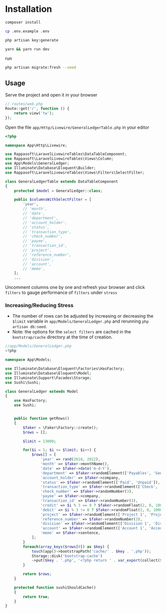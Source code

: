 # Installation

```bash
composer install
```

```bash
cp .env.example .env
```

```bash
php artisan key:generate
```

```bash
yarn && yarn run dev
```

run

```bash
php artisan migrate:fresh --seed
```

## Usage

Serve the project and open it in your browser

```php
// routes/web.php
Route::get('/', function () {
    return view('tw');
});
```

Open the file `app/Http/Livewire/GeneralLedgerTable.php` in your editor

```php
<?php

namespace App\Http\Livewire;

use Rappasoft\LaravelLivewireTables\DataTableComponent;
use Rappasoft\LaravelLivewireTables\Views\Column;
use App\Models\GeneralLedger;
use Illuminate\Database\Eloquent\Builder;
use Rappasoft\LaravelLivewireTables\Views\Filters\SelectFilter;

class GeneralLedgerTable extends DataTableComponent
{
    protected $model = GeneralLedger::class;

    public $columnsWithSelectFilter = [
        'year',
        // 'month',
        // 'date',
        // 'department',
        // 'account_holder',
        // 'status',
        // 'transaction_type',
        // 'check_number',
        // 'payee',
        // 'transaction_id',
        // 'project',
        // 'reference_number',
        // 'division',
        // 'account',
        // 'memo',
    ];
    ...
```

Uncomment columns one by one and refresh your browser and click `filters` to gauge performance of `filters` under `stress`

### Increasing/Reducing Stress

- The number of rows can be adjusted by increasing or decreasing the `$limit` variable in `app/Models/GeneralLedger.php` and rerunning `php artisan db:seed`.
- Note: the options for the `select filters` are cached in the `bootstrap/cache` directory at the time of creation.

```php
//app/Models/GeneralLedger.php
<?php

namespace App\Models;

use Illuminate\Database\Eloquent\Factories\HasFactory;
use Illuminate\Database\Eloquent\Model;
use Illuminate\Support\Facades\Storage;
use Sushi\Sushi;

class GeneralLedger extends Model
{
    use HasFactory;
    use Sushi;


    public function getRows()
    {
        $faker = \Faker\Factory::create();
        $rows = [];

        $limit = 13000;

        for($i = 1; $i <= $limit; $i++) {
            $rows[] = [
                'year' => rand(2018, 2022),
                'month' => $faker->monthName(),
                'date' => $faker->date('m-d-Y'),
                'department' => $faker->randomElement(['Payables', 'General Ledger']),
                'account_holder' => $faker->company,
                'status' => $faker->randomElement(['Paid', 'Unpaid']),
                'transaction_type' => $faker->randomElement(['Check', 'Cash', 'Credit Card']),
                'check_number' => $faker->randomNumber(3),
                'payee' => $faker->company,
                'transaction_id' => $faker->randomNumber(3),
                'credit' => $i % 3 == 0 ? $faker->randomFloat(2, 0, 1000): null,
                'debit' => $i % 3 != 0 ? $faker->randomFloat(2, 0, 1000): null,
                'project' => $faker->randomElement(['Project 1', 'Project 2', 'Project 3']),
                'reference_number' => $faker->randomNumber(3),
                'division' => $faker->randomElement(['Division 1', 'Division 2', 'Division 3']),
                'account' => $faker->randomElement(['Account 1', 'Account 2', 'Account 3']),
                'memo' => $faker->sentence,
            ];
        }
        foreach(array_keys($rows[0]) as $key) {
            touch(app()->bootstrapPath('cache/' . $key . '.php'));
            Storage::disk('bootstrap-cache')
            ->put($key . '.php', '<?php return ' . var_export(collect($rows)->unique($key)->pluck($key,$key)->toArray(), true) . ';');
        }

        return $rows;
    }

    protected function sushiShouldCache()
    {
        return true;
    }
}
```

